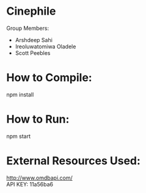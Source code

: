 # Cinephile
Group Members:  
- Arshdeep Sahi
- Ireoluwatomiwa Oladele
- Scott Peebles

# How to Compile:

npm install

# How to Run:

npm start

# External Resources Used:
http://www.omdbapi.com/  
API KEY: 11a56ba6  
